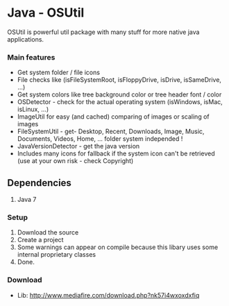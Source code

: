 Java - OSUtil
=========

OSUtil is powerful util package with many stuff for more native java applications.

### Main features
* Get system folder / file icons
* File checks like (isFileSystemRoot, isFloppyDrive, isDrive, isSameDrive, ...)
* Get system colors like tree background color or tree header font / color
* OSDetector - check for the actual operating system (isWindows, isMac, isLinux, ...)
* ImageUtil for easy (and cached) comparing of images or scaling of images
* FileSystemUtil - get- Desktop, Recent, Downloads, Image, Music, Documents, Videos, Home, ... folder system independed !
* JavaVersionDetector - get the java version
* Includes many icons for fallback if the system icon can't be retrieved (use at your own risk - check Copyright)

## Dependencies
1. Java 7

### Setup
1. Download the source
2. Create a project
3. Some warnings can appear on compile because this libary uses some internal proprietary classes
4. Done.

### Download
* Lib: http://www.mediafire.com/download.php?nk57i4wxoxdxfiq